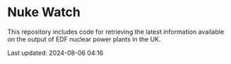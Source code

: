 # Nuke Watch

This repository includes code for retrieving the latest information available on the output of EDF nuclear power plants in the UK.

Last updated: 2024-08-06 04:16